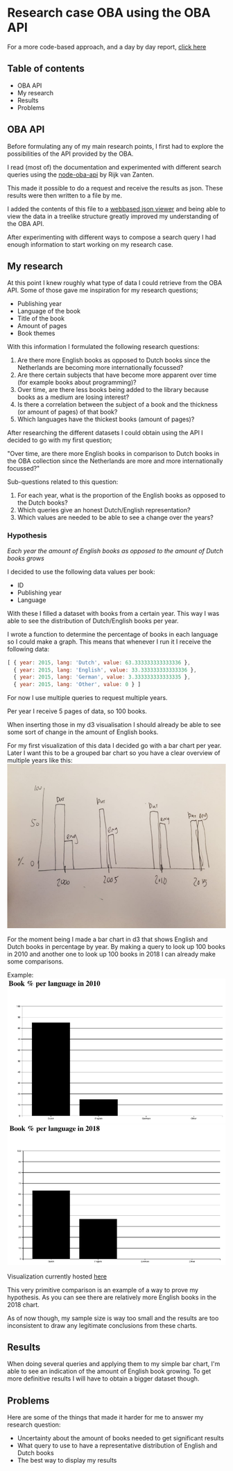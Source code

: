 # Research case OBA using the OBA API

For a more code-based approach, and a day by day report, [click here](README-old.md)

## Table of contents

* OBA API
* My research
* Results
* Problems

## OBA API

Before formulating any of my main research points, I first had to explore the possibilities of the API provided by the OBA.

I read (most of) the documentation and experimented with different search queries using the [node-oba-api](https://github.com/rijkvanzanten/node-oba-api) by Rijk van Zanten.

This made it possible to do a request and receive the results as json. These results were then written to a file by me.

I added the contents of this file to a [webbased json viewer](http://jsonviewer.stack.hu) and being able to view the data in a treelike structure greatly improved my understanding of the OBA API.

After experimenting with different ways to compose a search query I had enough information to start working on my research case.

## My research

At this point I knew roughly what type of data I could retrieve from the OBA API. Some of those gave me inspiration for my research questions;

* Publishing year
* Language of the book
* Title of the book
* Amount of pages
* Book themes

With this information I formulated the following research questions:

1. Are there more English books as opposed to Dutch books since the Netherlands are becoming more internationally focussed?
2. Are there certain subjects that have become more apparent over time (for example books about programming)?
3. Over time, are there less books being added to the library because books as a medium are losing interest?
4. Is there a correlation between the subject of a book and the thickness (or amount of pages) of that book?
5. Which languages have the thickest books (amount of pages)?

After researching the different datasets I could obtain using the API I decided to go with my first question; 

"Over time, are there more English books in comparison to Dutch books in the OBA collection since the Netherlands are more and more internationally focussed?"

Sub-questions related to this question:

1. For each year, what is the proportion of the English books as opposed to the Dutch books?
2. Which queries give an honest Dutch/English representation?
3. Which values are needed to be able to see a change over the years?

### Hypothesis
*Each year the amount of English books as opposed to the amount of Dutch books grows*

I decided to use the following data values per book:

* ID
* Publishing year
* Language

With these I filled a dataset with books from a certain year. This way I was able to see the distribution of Dutch/English books per year.

I wrote a function to determine the percentage of books in each language so I could make a graph. This means that whenever I run it I receive the following data:

```js
[ { year: 2015, lang: 'Dutch', value: 63.333333333333336 },
  { year: 2015, lang: 'English', value: 33.333333333333336 },
  { year: 2015, lang: 'German', value: 3.333333333333335 },
  { year: 2015, lang: 'Other', value: 0 } ]
```
For now I use multiple queries to request multiple years. 

Per year I receive 5 pages of data, so 100 books. 

When inserting those in my d3 visualisation I should already be able to see some sort of change in the amount of English books.

For my first visualization of this data I decided go with a bar chart per year. Later I want this to be a grouped bar chart so you have a clear overview of multiple years like this:
![Bar chart](./schets.jpeg)

For the moment being I made a bar chart in d3 that shows English and Dutch books in percentage by year. By making a query to look up 100 books in 2010 and another one to look up 100 books in 2018 I can already make some comparisons.

Example: 
![screenshot 2010](./screenshot2010.png)
![screenshot 2018](./screenshot2018.png)

Visualization currently hosted [here](https://joostflick.github.io/functional-programming/)

This very primitive comparison is an example of a way to prove my hypothesis. As you can see there are relatively more English books in the 2018 chart.

As of now though, my sample size is way too small and the results are too inconsistent to draw any legitimate conclusions from these charts.

## Results

When doing several queries and applying them to my simple bar chart, I'm able to see an indication of the amount of English book growing. To get more definitive results I will have to obtain a bigger dataset though.

## Problems

Here are some of the things that made it harder for me to answer my research question:

* Uncertainty about the amount of books needed to get significant results
* What query to use to have a representative distribution of English and Dutch books
* The best way to display my results


